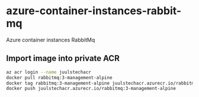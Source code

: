 # azure-container-instances-rabbit-mq
Azure container instances RabbitMq

## Import image into private ACR

```bash
az acr login --name juulstechacr
docker pull rabbitmq:3-management-alpine
docker tag rabbitmq:3-management-alpine juulstechacr.azurecr.io/rabbitmq:3-management-alpine
docker push juulstechacr.azurecr.io/rabbitmq:3-management-alpine
```